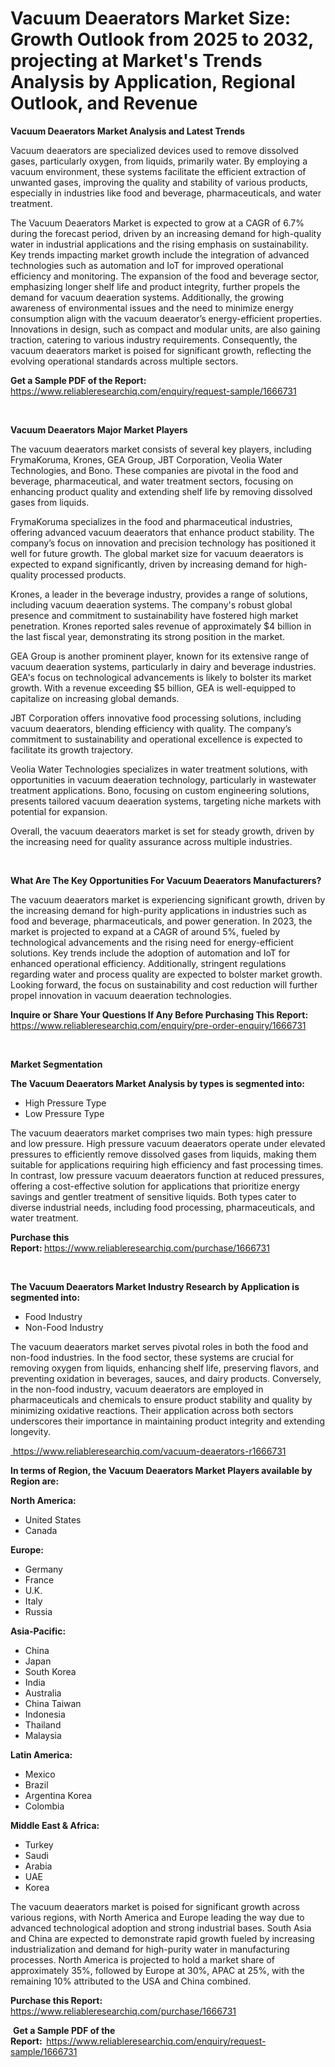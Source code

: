 <p><h1>Vacuum Deaerators Market Size: Growth Outlook from 2025 to 2032, projecting at Market's Trends Analysis by Application, Regional Outlook, and Revenue</h1></p><p><strong>Vacuum Deaerators Market Analysis and Latest Trends</strong></p>
<p><p>Vacuum deaerators are specialized devices used to remove dissolved gases, particularly oxygen, from liquids, primarily water. By employing a vacuum environment, these systems facilitate the efficient extraction of unwanted gases, improving the quality and stability of various products, especially in industries like food and beverage, pharmaceuticals, and water treatment. </p><p>The Vacuum Deaerators Market is expected to grow at a CAGR of 6.7% during the forecast period, driven by an increasing demand for high-quality water in industrial applications and the rising emphasis on sustainability. Key trends impacting market growth include the integration of advanced technologies such as automation and IoT for improved operational efficiency and monitoring. The expansion of the food and beverage sector, emphasizing longer shelf life and product integrity, further propels the demand for vacuum deaeration systems. Additionally, the growing awareness of environmental issues and the need to minimize energy consumption align with the vacuum deaerator’s energy-efficient properties. Innovations in design, such as compact and modular units, are also gaining traction, catering to various industry requirements. Consequently, the vacuum deaerators market is poised for significant growth, reflecting the evolving operational standards across multiple sectors.</p></p>
<p><strong>Get a Sample PDF of the Report:&nbsp;</strong> <a href="https://www.reliableresearchiq.com/enquiry/request-sample/1666731?utm_campaign=3583&utm_medium=2&utm_source=Github&utm_content=ia&utm_term=16042025&utm_id=vacuum-deaerators">https://www.reliableresearchiq.com/enquiry/request-sample/1666731</a></p>
<p>&nbsp;</p>
<p><strong>Vacuum Deaerators Major Market Players</strong></p>
<p><p>The vacuum deaerators market consists of several key players, including FrymaKoruma, Krones, GEA Group, JBT Corporation, Veolia Water Technologies, and Bono. These companies are pivotal in the food and beverage, pharmaceutical, and water treatment sectors, focusing on enhancing product quality and extending shelf life by removing dissolved gases from liquids.</p><p>FrymaKoruma specializes in the food and pharmaceutical industries, offering advanced vacuum deaerators that enhance product stability. The company’s focus on innovation and precision technology has positioned it well for future growth. The global market size for vacuum deaerators is expected to expand significantly, driven by increasing demand for high-quality processed products.</p><p>Krones, a leader in the beverage industry, provides a range of solutions, including vacuum deaeration systems. The company's robust global presence and commitment to sustainability have fostered high market penetration. Krones reported sales revenue of approximately $4 billion in the last fiscal year, demonstrating its strong position in the market.</p><p>GEA Group is another prominent player, known for its extensive range of vacuum deaeration systems, particularly in dairy and beverage industries. GEA's focus on technological advancements is likely to bolster its market growth. With a revenue exceeding $5 billion, GEA is well-equipped to capitalize on increasing global demands.</p><p>JBT Corporation offers innovative food processing solutions, including vacuum deaerators, blending efficiency with quality. The company’s commitment to sustainability and operational excellence is expected to facilitate its growth trajectory.</p><p>Veolia Water Technologies specializes in water treatment solutions, with opportunities in vacuum deaeration technology, particularly in wastewater treatment applications. Bono, focusing on custom engineering solutions, presents tailored vacuum deaeration systems, targeting niche markets with potential for expansion.</p><p>Overall, the vacuum deaerators market is set for steady growth, driven by the increasing need for quality assurance across multiple industries.</p></p>
<p>&nbsp;</p>
<p><strong>What Are The Key Opportunities For Vacuum Deaerators Manufacturers?</strong></p>
<p><p>The vacuum deaerators market is experiencing significant growth, driven by the increasing demand for high-purity applications in industries such as food and beverage, pharmaceuticals, and power generation. In 2023, the market is projected to expand at a CAGR of around 5%, fueled by technological advancements and the rising need for energy-efficient solutions. Key trends include the adoption of automation and IoT for enhanced operational efficiency. Additionally, stringent regulations regarding water and process quality are expected to bolster market growth. Looking forward, the focus on sustainability and cost reduction will further propel innovation in vacuum deaeration technologies.</p></p>
<p><strong>Inquire or Share Your Questions If Any Before Purchasing This Report:</strong> <a href="https://www.reliableresearchiq.com/enquiry/pre-order-enquiry/1666731?utm_campaign=3583&utm_medium=2&utm_source=Github&utm_content=ia&utm_term=16042025&utm_id=vacuum-deaerators">https://www.reliableresearchiq.com/enquiry/pre-order-enquiry/1666731</a></p>
<p>&nbsp;</p>
<p><strong>Market Segmentation</strong></p>
<p><strong>The Vacuum Deaerators Market Analysis by types is segmented into:</strong></p>
<p><ul><li>High Pressure Type</li><li>Low Pressure Type</li></ul></p>
<p><p>The vacuum deaerators market comprises two main types: high pressure and low pressure. High pressure vacuum deaerators operate under elevated pressures to efficiently remove dissolved gases from liquids, making them suitable for applications requiring high efficiency and fast processing times. In contrast, low pressure vacuum deaerators function at reduced pressures, offering a cost-effective solution for applications that prioritize energy savings and gentler treatment of sensitive liquids. Both types cater to diverse industrial needs, including food processing, pharmaceuticals, and water treatment.</p></p>
<p><strong>Purchase this Report:&nbsp;</strong><a href="https://www.reliableresearchiq.com/purchase/1666731?utm_campaign=3583&utm_medium=2&utm_source=Github&utm_content=ia&utm_term=16042025&utm_id=vacuum-deaerators">https://www.reliableresearchiq.com/purchase/1666731</a></p>
<p>&nbsp;</p>
<p><strong>The Vacuum Deaerators Market Industry Research by Application is segmented into:</strong></p>
<p><ul><li>Food Industry</li><li>Non-Food Industry</li></ul></p>
<p><p>The vacuum deaerators market serves pivotal roles in both the food and non-food industries. In the food sector, these systems are crucial for removing oxygen from liquids, enhancing shelf life, preserving flavors, and preventing oxidation in beverages, sauces, and dairy products. Conversely, in the non-food industry, vacuum deaerators are employed in pharmaceuticals and chemicals to ensure product stability and quality by minimizing oxidative reactions. Their application across both sectors underscores their importance in maintaining product integrity and extending longevity.</p></p>
<p><a href="https://www.reliableresearchiq.com/vacuum-deaerators-r1666731?utm_campaign=3583&utm_medium=2&utm_source=Github&utm_content=ia&utm_term=16042025&utm_id=vacuum-deaerators">&nbsp;https://www.reliableresearchiq.com/vacuum-deaerators-r1666731</a></p>
<p><strong>In terms of Region, the Vacuum Deaerators Market Players available by Region are:</strong></p>
<p>
    <p> <strong> North America: </strong>
        <ul>
            <li>United States</li>
            <li>Canada</li>
        </ul>
        </p> 
    <p> <strong> Europe: </strong>
        <ul>
            <li>Germany</li>
            <li>France</li>
            <li>U.K.</li>
            <li>Italy</li>
            <li>Russia</li>
        </ul>
        </p> 
    <p> <strong> Asia-Pacific: </strong>
        <ul>
            <li>China</li>
            <li>Japan</li>
            <li>South Korea</li>
            <li>India</li>
            <li>Australia</li>
            <li>China Taiwan</li>
            <li>Indonesia</li>
            <li>Thailand</li>
            <li>Malaysia</li>
        </ul>
        </p> 
    <p> <strong> Latin America: </strong>
        <ul>
            <li>Mexico</li>
            <li>Brazil</li>
            <li>Argentina Korea</li>
            <li>Colombia</li>
        </ul>
        </p> 
    <p> <strong> Middle East & Africa: </strong>
        <ul>
            <li>Turkey</li>
            <li>Saudi</li>
            <li>Arabia</li>
            <li>UAE</li>
            <li>Korea</li>
        </ul>
    </p>
    </p>
<p><p>The vacuum deaerators market is poised for significant growth across various regions, with North America and Europe leading the way due to advanced technological adoption and strong industrial bases. South Asia and China are expected to demonstrate rapid growth fueled by increasing industrialization and demand for high-purity water in manufacturing processes. North America is projected to hold a market share of approximately 35%, followed by Europe at 30%, APAC at 25%, with the remaining 10% attributed to the USA and China combined.</p></p>
<p><strong>Purchase this Report: </strong><a href="https://www.reliableresearchiq.com/purchase/1666731?utm_campaign=3583&utm_medium=2&utm_source=Github&utm_content=ia&utm_term=16042025&utm_id=vacuum-deaerators">https://www.reliableresearchiq.com/purchase/1666731</a></p>
<p>&nbsp;<strong>Get a Sample PDF of the Report:&nbsp;&nbsp;</strong><a href="https://www.reliableresearchiq.com/enquiry/request-sample/1666731?utm_campaign=3583&utm_medium=2&utm_source=Github&utm_content=ia&utm_term=16042025&utm_id=vacuum-deaerators">https://www.reliableresearchiq.com/enquiry/request-sample/1666731</a></p>
<p><strong></strong></p>
<p><p></p><p></p><p></p></p>